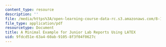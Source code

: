 ```yaml
---
content_type: resource
description: ''
file: /media/https%3A/open-learning-course-data-rc.s3.amazonaws.com/8-13-14-experimental-physics-i-ii-junior-lab-fall-2016-spring-2017/9fdcd51e63a460ab91058f3f04f0627c_MIT8_13-14F16_simple-paper.pdf
file_type: application/pdf
resourcetype: Document
title: A Minimal Example for Junior Lab Reports Using LATEX
uid: 9fdcd51e-63a4-60ab-9105-8f3f04f0627c
---
```

